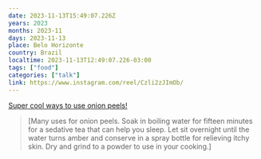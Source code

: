 ```yaml
---
date: 2023-11-13T15:49:07.226Z
years: 2023
months: 2023-11
days: 2023-11-13
place: Belo Horizonte
country: Brazil
localtime: 2023-11-13T12:49:07.226-03:00
tags: ["food"]
categories: ["talk"]
link: https://www.instagram.com/reel/Czli2zJImOb/
---
```

[Super cool ways to use onion peels!](https://www.instagram.com/reel/Czli2zJImOb/)

> [Many uses for onion peels. Soak in boiling water for fifteen minutes for a sedative tea that can help you sleep. Let sit overnight until the water turns amber and conserve in a spray bottle for relieving itchy skin. Dry and grind to a powder to use in your cooking.]
